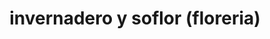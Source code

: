 ---
title: "invernadero y soflor (floreria)"
url: /monterrey/invernadero-y-soflor-floreria/
shop: supermercado
---